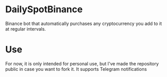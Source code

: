 # DailySpotBinance
Binance bot that automatically purchases any cryptocurrency you add to it at regular intervals.

# Use
For now, it is only intended for personal use, but I've made the repository public in case you want to fork it. It supports Telegram notifications
